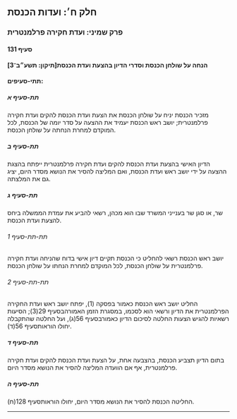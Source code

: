 ## חלק ח׳: ועדות הכנסת

### פרק שמיני: ועדת חקירה פרלמנטרית

#### סעיף 131

**הנחה על שולחן הכנסת וסדרי הדיון בהצעת ועדת הכנסת[תיקון: תשע״ב־3]**



#### תתי-סעיפים:

##### תת-סעיף א

מזכיר 
הכנסת יניח על שולחן הכנסת את הצעת ועדת הכנסת להקים ועדת חקירה פרלמנטרית;
 יושב ראש הכנסת יעמיד את ההצעה על סדר יומה של הכנסת, לכל המוקדם למחרת 
הנחתה על שולחן הכנסת.

##### תת-סעיף ב

הדיון 
האישי בהצעת ועדת הכנסת להקים ועדת חקירה פרלמנטרית ייפתח בהצגת ההצעה על 
ידי יושב ראש ועדת הכנסת, ואם המליצה להסיר את הנושא מסדר היום, יציג גם את
 המלצתה.

##### תת-סעיף ג

שר, או סגן שר בענייני המשרד שבו הוא מכהן, רשאי להביע את עמדת הממשלה ביחס להצעת ועדת הכנסת.

###### תת-תת-סעיף 1

יושב ראש הכנסת רשאי להחליט כי הכנסת תקיים דיון אישי בדוח שהניחה ועדת 
חקירה פרלמנטרית על שולחן הכנסת, לכל המוקדם למחרת הנחתו על שולחן הכנסת.

###### תת-תת-סעיף 2

החליט יושב ראש הכנסת כאמור בפסקה (1), יפתח יושב ראש ועדת החקירה הפרלמנטרית את הדיון ורשאי הוא לסכמו, במסגרת הזמן האמורהבסעיף 29(3); הסיעות רשאיות להגיש הצעות החלטה לסיכום הדיון כאמורבסעיף 56(ג), ועל החלטה שהתקבלה יחולו הוראותסעיף 56(ד).

##### תת-סעיף ד

בתום הדיון
 תצביע הכנסת, בהצבעה אחת, על הצעת ועדת הכנסת להקים ועדת חקירה פרלמנטרית,
 אף אם הוועדה המליצה להסיר את הנושא מסדר היום.

##### תת-סעיף ה

החליטה הכנסת להסיר את הנושא מסדר היום, יחולו הוראותסעיף 128(ח).

----

